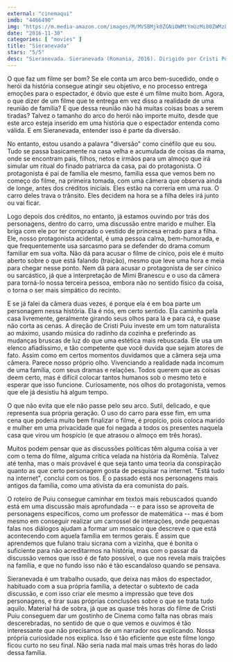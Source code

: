 ```yaml
---
external: "cinemaqui"
imdb: "4466490"
img: "https://m.media-amazon.com/images/M/MV5BMjk0ZGNiOWMtYmUzMi00ZWMzLWE5MjAtNWJkODBiYWJjYWY3XkEyXkFqcGdeQXVyNDkzNTM2ODg@._V1_SX101_CR0,0,101,150_.jpg"
date: "2016-11-30"
categories: [ "movies" ]
title: "Sieranevada"
stars: "5/5"
desc: "Sieranevada. Sieranevada (Romania, 2016). Dirigido por Cristi Puiu. Escrito por Cristi Puiu. Com Mimi Branescu (Lary), Mirela Apostu (Doamna insarcinata), Eugenia Bosânceanu (Vecina in varsta), Ilona Brezoianu (Cami), Ana Ciontea (Aunt Ofelia), Ioana Craciunescu (Mrs. Popescu), Valer Dellakeza (Preotul), Aristita Diamandi (Vecina), Dana Dogaru (Nusa)."
---
```

O que faz um filme ser bom? Se ele conta um arco bem-sucedido, onde o herói da história consegue atingir seu objetivo, e no processo entrega emoções para o espectador, é óbvio que este é um filme muito bom. Agora, o que dizer de um filme que te entrega em vez disso a realidade de uma reunião de família? E que dessa reunião não há muitas coisas boas a serem tiradas? Talvez o tamanho do arco do herói não importe muito, desde que este arco esteja inserido em uma história que o espectador entenda como válida. E em Sieranevada, entender isso é parte da diversão.

No entanto, estou usando a palavra "diversão" como cinéfilo que eu sou. Tudo se passa basicamente na casa velha e acumulada de coisas da mama, onde se encontram pais, filhos, netos e irmãos para um almoço que irá simular um ritual do finado patriarca da casa, pai do protagonista. O protagonista é pai de família ele mesmo, família essa que vemos bem no começo do filme, na primeira tomada, com uma câmera que observa ainda de longe, antes dos créditos iniciais. Eles estão na correria em uma rua. O carro deles trava o trânsito. Eles decidem na hora se a filha deles irá junto ou vai ficar.

Logo depois dos créditos, no entanto, já estamos ouvindo por trás dos personagens, dentro do carro, uma discussão entre marido e mulher. Ela briga com ele por ter comprado o vestido de princesa errado para a filha. Ele, nosso protagonista acidental, é uma pessoa calma, bem-humorada, e que frequentemente usa sarcasmo para se defender do drama comum familiar em sua volta. Não dá para acusar o filme de cínico, pois ele é muito aberto sobre o que está falando (traição), mesmo que leve uma hora e meia para chegar nesse ponto. Nem dá para acusar o protagonista de ser cínico ou sarcástico, já que a interpretação de Mimi Branescu e o uso da câmera para torná-lo nossa terceira pessoa, embora não no sentido físico da coisa, o torna o ser mais simpático do recinto.

E se já falei da câmera duas vezes, é porque ela é em boa parte um personagem nessa história. Ela é nós, em certo sentido. Ela caminha pela casa livremente, geralmente girando seus olhos para lá e para cá, e quase não corta as cenas. A direção de Cristi Puiu investe em um tom naturalista ao máximo, usando música do radinho da cozinha e preferindo as mudanças bruscas de luz do que uma estética mais rebuscada. Ele usa um elenco afiadíssimo, e tão competente que você duvida que sejam atores de fato. Assim como em certos momentos duvidamos que a câmera seja uma câmera. Parece nosso próprio olho. Vivenciando a realidade nada incomum de uma família, com seus dramas e relações. Todos querem que as coisas deem certo, mas é difícil colocar tantos humanos sob o mesmo teto e esperar que isso funcione. Curiosamente, nos olhos do protagonista, vemos que ele já desistiu há algum tempo.

O que não evita que ele não passe pelo seu arco. Sutil, delicado, e que representa sua própria geração. O uso do carro para esse fim, em uma cena que poderia muito bem finalizar o filme, é propício, pois coloca marido e mulher em uma privacidade que foi negada a todos os presentes naquela casa que virou um hospício (e que atrasou o almoço em três horas).

Muitos podem pensar que as discussões políticas têm alguma coisa a ver com o tema do filme, alguma crítica velada na história da Romênia. Talvez até tenha, mas o mais provável é que seja tanto uma teoria da conspiração quanto as que certo personagem gosta de pesquisar na internet. "Está tudo na internet", conclui com os tios. E o passado está nos personagens mais antigos da família, como uma ativista da era comunista do país.

O roteiro de Puiu consegue caminhar em textos mais rebuscados quando está em uma discussão mais aprofundada -- e para isso se aproveita de personagens específicos, como um professor de matemática -- mas é bom mesmo em conseguir realizar um carrossel de interações, onde pequenas falas nos diálogos ajudam a formar um mosaico que descreve o que está acontecendo com aquela família em termos gerais. É assim que aprendemos que fulano traiu sicrana com a vizinha, que é bonita o suficiente para não acreditarmos na história, mas com o passar da discussão vemos que isso é de fato possível, o que nos revela mais traições na família, e que no fundo isso não é tão escandaloso quando se pensava.

Sieranevada é um trabalho ousado, que deixa nas mãos do espectador, habituado com a sua própria família, a detectar o subtexto de cada discussão, e com isso criar ele mesmo a impressão que teve dos personagens, e tirar suas próprias conclusões sobre o que se trata tudo aquilo. Material há de sobra, já que as quase três horas do filme de Cristi Puiu conseguem dar um gostinho de Cinema como falta nas obras mais descerebradas, no sentido de que o que vemos e ouvimos é tão interessante que não precisamos de um narrador nos explicando. Nossa própria curiosidade nos explica. Isso é tão eficiente que este filme longo ficou curto no seu final. Não seria nada mal mais umas três horas do lado dessa família.
